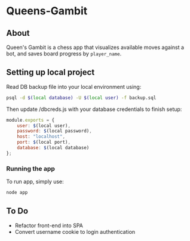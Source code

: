 # Queens-Gambit

## About
Queen's Gambit is a chess app that visualizes available moves against a bot, and saves board progress by `player_name`. 

## Setting up local project
Read DB backup file into your local environment using:
```bash
psql -d $(local database) -U $(local user) -f backup.sql
```

Then update /dbcreds.js with your database credentials to finish setup:
```javascript
module.exports = {
    user: $(local user),
    password: $(local password),
    host: "localhost",
    port: $(local port),
    database: $(local database)
};
```

### Running the app
To run app, simply use:
```bash
node app
```

## To Do
- Refactor front-end into SPA
- Convert username cookie to login authentication
